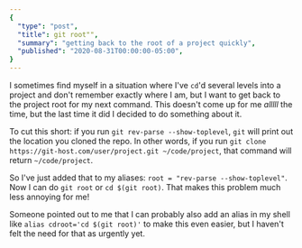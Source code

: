 ```yaml
---
{
  "type": "post",
  "title": git root"",
  "summary": "getting back to the root of a project quickly",
  "published": "2020-08-31T00:00:00-05:00",
}
---
```


I sometimes find myself in a situation where I've `cd`'d several levels into a project and don't remember exactly where I am, but I want to get back to the project root for my next command.
This doesn't come up for me *alllll* the time, but the last time it did I decided to do something about it.

To cut this short: if you run `git rev-parse --show-toplevel`, `git` will print out the location you cloned the repo.
In other words, if you run `git clone https://git-host.com/user/project.git ~/code/project`, that command will return `~/code/project`.

So I've just added that to my aliases: `root = "rev-parse --show-toplevel"`.
Now I can do `git root` or `cd $(git root)`.
That makes this problem much less annoying for me!

Someone pointed out to me that I can probably also add an alias in my shell like `alias cdroot='cd $(git root)'` to make this even easier, but I haven't felt the need for that as urgently yet.
